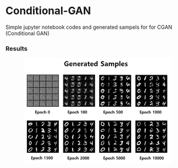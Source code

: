 # Conditional-GAN


Simple jupyter notebook codes and generated sampels for for CGAN (Conditional GAN)







### Results

<div align="center">
	<img src="/Samples/Samples.PNG" width="80%" height="80%"/>
</div>
</a>

